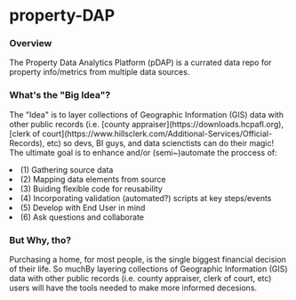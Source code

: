 # property-DAP

<h3> Overview </h3>
The Property Data Analytics Platform (pDAP) is a currated data repo for property info/metrics from multiple data sources. <br/>

<h3> What's the "Big Idea"? </h3>
The "Idea" is to layer collections of Geographic Information (GIS) data with other public records (i.e. [county appraiser](https://downloads.hcpafl.org), [clerk of court](https://www.hillsclerk.com/Additional-Services/Official-Records), etc) so devs, BI guys, and data scienctists can do their magic! <br/>
The ultimate goal is to enhance and/or (semi~)automate the proccess of:<br/>
<p>
  <list>
    <li>(1) Gathering source data </li>
    <li>(2) Mapping data elements from source</li>
    <li>(3) Buiding flexible code for reusability</li>
    <li>(4) Incorporating validation (automated?) scripts at key steps/events </li>
    <li>(5) Develop with End User in mind </li>
    <li>(6) Ask questions and collaborate</li>
  </list>
</p>



<h3> But Why, tho? </h3>
Purchasing a home, for most people, is the single biggest financial decision of their life. So muchBy layering collections of Geographic Information (GIS) data with other public records (i.e. county appraiser, clerk of court, etc)  <br/>
users will have the tools needed to make more informed decesions.

